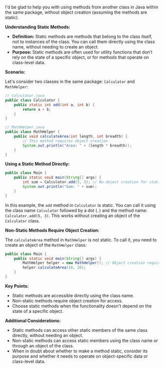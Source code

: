 I'd be glad to help you with using methods from another class in Java within the same package, without object creation (assuming the methods are static).

**Understanding Static Methods:**

- **Definition:** Static methods are methods that belong to the class itself, not to instances of the class. You can call them directly using the class name, without needing to create an object.
- **Purpose:** Static methods are often used for utility functions that don't rely on the state of a specific object, or for methods that operate on class-level data.

**Scenario:**

Let's consider two classes in the same package: `Calculator` and `MathHelper`:

```java
// Calculator.java
public class Calculator {
    public static int add(int a, int b) {
        return a + b;
    }
}

// MathHelper.java
public class MathHelper {
    public void calculateArea(int length, int breadth) {
        // This method requires object creation
        System.out.println("Area: " + (length * breadth));
    }
}
```

**Using a Static Method Directly:**

```java
public class Main {
    public static void main(String[] args) {
        int sum = Calculator.add(5, 3); // No object creation for static method
        System.out.println("Sum: " + sum);
    }
}
```

In this example, the `add` method in `Calculator` is static. You can call it using the class name `Calculator` followed by a dot (`.`) and the method name: `Calculator.add(5, 3)`. This works without creating an object of the `Calculator` class.

**Non-Static Methods Require Object Creation:**

The `calculateArea` method in `MathHelper` is not static. To call it, you need to create an object of the `MathHelper` class:

```java
public class Main {
    public static void main(String[] args) {
        MathHelper helper = new MathHelper(); // Object creation required
        helper.calculateArea(10, 20);
    }
}
```

**Key Points:**

- Static methods are accessible directly using the class name.
- Non-static methods require object creation for access.
- Choose static methods when the functionality doesn't depend on the state of a specific object.

**Additional Considerations:**

- Static methods can access other static members of the same class directly, without needing an object.
- Non-static methods can access static members using the class name or through an object of the class.
- When in doubt about whether to make a method static, consider its purpose and whether it needs to operate on object-specific data or class-level data.
